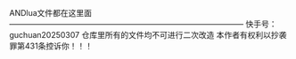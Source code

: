 ANDlua文件都在这里面
——————————————————————————————
快手号：guchuan20250307
仓库里所有的文件均不可进行二次改造
本作者有权利以抄袭罪第431条控诉你！！！
